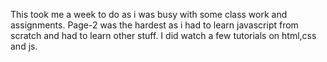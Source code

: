 This took me a week to do as i was busy with some class work and assignments.
Page-2 was the hardest as i had to learn javascript from scratch and had to learn other stuff.
I did watch a few tutorials on html,css and js.
